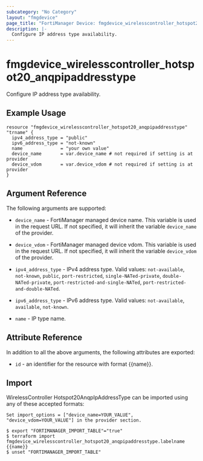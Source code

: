 ```yaml
---
subcategory: "No Category"
layout: "fmgdevice"
page_title: "FortiManager Device: fmgdevice_wirelesscontroller_hotspot20_anqpipaddresstype"
description: |-
  Configure IP address type availability.
---
```


# fmgdevice_wirelesscontroller_hotspot20_anqpipaddresstype
Configure IP address type availability.

## Example Usage

```hcl
resource "fmgdevice_wirelesscontroller_hotspot20_anqpipaddresstype" "trname" {
  ipv4_address_type = "public"
  ipv6_address_type = "not-known"
  name              = "your own value"
  device_name       = var.device_name # not required if setting is at provider
  device_vdom       = var.device_vdom # not required if setting is at provider
}
```

## Argument Reference


The following arguments are supported:

* `device_name` - FortiManager managed device name. This variable is used in the request URL. If not specified, it will inherit the variable `device_name` of the provider.
* `device_vdom` - FortiManager managed device vdom. This variable is used in the request URL. If not specified, it will inherit the variable `device_vdom` of the provider.

* `ipv4_address_type` - IPv4 address type. Valid values: `not-available`, `not-known`, `public`, `port-restricted`, `single-NATed-private`, `double-NATed-private`, `port-restricted-and-single-NATed`, `port-restricted-and-double-NATed`.

* `ipv6_address_type` - IPv6 address type. Valid values: `not-available`, `available`, `not-known`.

* `name` - IP type name.


## Attribute Reference

In addition to all the above arguments, the following attributes are exported:
* `id` - an identifier for the resource with format {{name}}.

## Import

WirelessController Hotspot20AnqpIpAddressType can be imported using any of these accepted formats:
```
Set import_options = ["device_name=YOUR_VALUE", "device_vdom=YOUR_VALUE"] in the provider section.

$ export "FORTIMANAGER_IMPORT_TABLE"="true"
$ terraform import fmgdevice_wirelesscontroller_hotspot20_anqpipaddresstype.labelname {{name}}
$ unset "FORTIMANAGER_IMPORT_TABLE"
```

